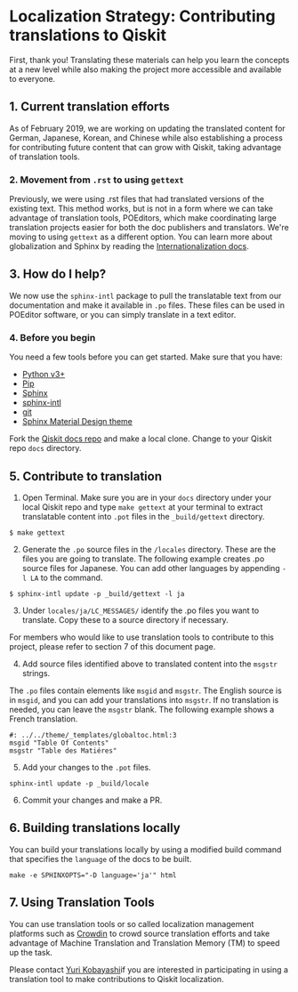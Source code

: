 # Localization Strategy: Contributing translations to Qiskit

First, thank you! Translating these materials can help you learn the concepts at a new level while also making the project more accessible and available to everyone.

## 1. Current translation efforts

As of February 2019, we are working on updating the translated content for German, Japanese, Korean, and Chinese while also establishing a process for contributing future content that can grow with Qiskit, taking advantage of translation tools.

### 2. Movement from `.rst` to using `gettext`

Previously, we were using .rst files that had translated versions of the existing text. This method works, but is not in a form where we can take advantage of translation tools, POEditors, which make coordinating large translation projects easier for both the doc publishers and translators. We're moving to using `gettext` as a different option. You can learn more about globalization and Sphinx by reading the [Internationalization docs](http://www.sphinx-doc.org/en/master/usage/advanced/intl.html).

## 3. How do I help?

We now use the `sphinx-intl` package to pull the translatable text from our documentation and make it available in `.po` files. These files can be used in POEditor software, or you can simply translate in a text editor.

### 4. Before you begin

You need a few tools before you can get started. Make sure that you have:

* [Python v3+](https://www.python.org/downloads/)
* [Pip](https://pypi.org/project/pip/)
* [Sphinx](https://pypi.org/project/Sphinx/)
* [sphinx-intl](https://pypi.org/project/sphinx-intl/)
* [git](https://git-scm.com/)
* [Sphinx Material Design theme](https://github.com/myyasuda/sphinx_materialdesign_theme)

Fork the [Qiskit docs repo](https://github.com/Qiskit/qiskit) and make a local clone. Change to your Qiskit repo `docs` directory.

## 5. Contribute to translation

1. Open Terminal. Make sure you are in your `docs` directory under your local Qiskit repo and type `make gettext` at your terminal to extract translatable content into `.pot` files in the `_build/gettext` directory.

  `$ make gettext`

2. Generate the `.po` source files in the `/locales` directory. These are the files you are going to translate. The following example creates .po source files for Japanese. You can add other languages by appending `-l LA` to the command.

  `$ sphinx-intl update -p _build/gettext -l ja`

3. Under `locales/ja/LC_MESSAGES/` identify the .po files you want to translate. Copy these to a source directory if necessary.

  For members who would like to use translation tools to contribute to this project, please refer to section 7 of this document page.

4. Add source files identified above to translated content into the `msgstr` strings.

  The `.po` files contain elements like `msgid` and `msgstr`. The English source is in `msgid`, and you can add your translations into `msgstr`. If no translation is needed, you can leave the `msgstr` blank. The following example shows a French translation.

  ```
  #: ../../theme/_templates/globaltoc.html:3
  msgid "Table Of Contents"
  msgstr "Table des Matiéres"
  ```

5. Add your changes to the `.pot` files.

  ```
  sphinx-intl update -p _build/locale
  ```

6. Commit your changes and make a PR.

## 6. Building translations locally

You can build your translations locally by using a modified build command that specifies the `language` of the docs to be built.

  ```
  make -e SPHINXOPTS="-D language='ja'" html
  ```
## 7. Using Translation Tools

You can use translation tools or so called localization management platforms such as [Crowdin](https://crowdin.com/) to crowd source translation efforts and take advantage of Machine Translation and Translation Memory (TM) to speed up the task.

Please contact [Yuri Kobayashi](mailto:yurik@jp.ibm.com)if you are interested in participating in using a translation tool to make contributions to Qiskit localization.
